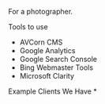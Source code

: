 For a photographer.

Tools to use
* AVCorn CMS
* Google Analytics
* Google Search Console
* Bing Webmaster Tools
* Microsoft Clarity

Example Clients We Have
* 